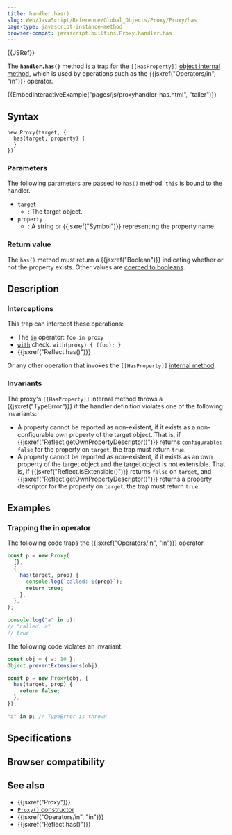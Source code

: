```yaml
---
title: handler.has()
slug: Web/JavaScript/Reference/Global_Objects/Proxy/Proxy/has
page-type: javascript-instance-method
browser-compat: javascript.builtins.Proxy.handler.has
---
```


{{JSRef}}

The **`handler.has()`** method is a trap for the `[[HasProperty]]` [object internal method](/Web/JavaScript/Reference/Global_Objects/Proxy#object_internal_methods), which is used by operations such as the {{jsxref("Operators/in", "in")}} operator.

{{EmbedInteractiveExample("pages/js/proxyhandler-has.html", "taller")}}

## Syntax

```js-nolint
new Proxy(target, {
  has(target, property) {
  }
})
```

### Parameters

The following parameters are passed to `has()` method. `this` is bound to the handler.

- `target`
  - : The target object.
- `property`
  - : A string or {{jsxref("Symbol")}} representing the property name.

### Return value

The `has()` method must return a {{jsxref("Boolean")}} indicating whether or not the property exists. Other values are [coerced to booleans](/Web/JavaScript/Reference/Global_Objects/Boolean#boolean_coercion).

## Description

### Interceptions

This trap can intercept these operations:

- The [`in`](/Web/JavaScript/Reference/Operators/in) operator: `foo in proxy`
- [`with`](/Web/JavaScript/Reference/Statements/with) check: `with(proxy) { (foo); }`
- {{jsxref("Reflect.has()")}}

Or any other operation that invokes the `[[HasProperty]]` [internal method](/Web/JavaScript/Reference/Global_Objects/Proxy#object_internal_methods).

### Invariants

The proxy's `[[HasProperty]]` internal method throws a {{jsxref("TypeError")}} if the handler definition violates one of the following invariants:

- A property cannot be reported as non-existent, if it exists as a non-configurable own property of the target object. That is, if {{jsxref("Reflect.getOwnPropertyDescriptor()")}} returns `configurable: false` for the property on `target`, the trap must return `true`.
- A property cannot be reported as non-existent, if it exists as an own property of the target object and the target object is not extensible. That is, if {{jsxref("Reflect.isExtensible()")}} returns `false` on `target`, and {{jsxref("Reflect.getOwnPropertyDescriptor()")}} returns a property descriptor for the property on `target`, the trap must return `true`.

## Examples

### Trapping the in operator

The following code traps the {{jsxref("Operators/in", "in")}} operator.

```js
const p = new Proxy(
  {},
  {
    has(target, prop) {
      console.log(`called: ${prop}`);
      return true;
    },
  },
);

console.log("a" in p);
// "called: a"
// true
```

The following code violates an invariant.

```js example-bad
const obj = { a: 10 };
Object.preventExtensions(obj);

const p = new Proxy(obj, {
  has(target, prop) {
    return false;
  },
});

"a" in p; // TypeError is thrown
```

## Specifications



## Browser compatibility



## See also

- {{jsxref("Proxy")}}
- [`Proxy()` constructor](/Web/JavaScript/Reference/Global_Objects/Proxy/Proxy)
- {{jsxref("Operators/in", "in")}}
- {{jsxref("Reflect.has()")}}
